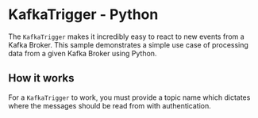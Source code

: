 # KafkaTrigger - Python

The `KafkaTrigger` makes it incredibly easy to react to new events from a Kafka Broker. This sample demonstrates a simple use case of processing data from a given Kafka Broker using Python.

## How it works

For a `KafkaTrigger` to work, you must provide a topic name which dictates where the messages should be read from with authentication.